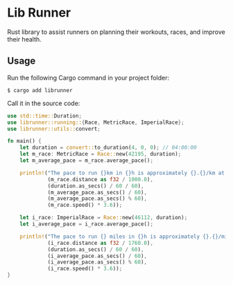 # Lib Runner

Rust library to assist runners on planning their workouts, races, and improve their health.

## Usage

Run the following Cargo command in your project folder:

    $ cargo add librunner

Call it in the source code:

```rust
use std::time::Duration;
use librunner::running::{Race, MetricRace, ImperialRace};
use librunner::utils::convert;

fn main() {
    let duration = convert::to_duration(4, 0, 0); // 04:00:00
    let m_race: MetricRace = Race::new(42195, duration);
    let m_average_pace = m_race.average_pace();

    println!("The pace to run {}km in {}h is approximately {}.{}/km at {:.2}km/h", 
             (m_race.distance as f32 / 1000.0), 
             (duration.as_secs() / 60 / 60), 
             (m_average_pace.as_secs() / 60),
             (m_average_pace.as_secs() % 60),
             (m_race.speed() * 3.6));

    let i_race: ImperialRace = Race::new(46112, duration);
    let i_average_pace = i_race.average_pace();

    println!("The pace to run {} miles in {}h is approximately {}.{}/mile at {:.2}mph", 
             (i_race.distance as f32 / 1760.0), 
             (duration.as_secs() / 60 / 60),
             (i_average_pace.as_secs() / 60),
             (i_average_pace.as_secs() % 60),
             (i_race.speed() * 3.6));
}
```
